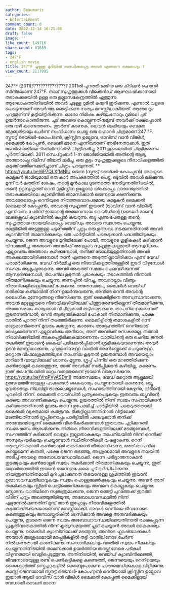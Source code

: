 ```yaml
---
author: Beaumaris
categories:
- Entertainment
comment_count: 0
date: 2022-12-14 16:21:08
draft: false
image: ''
like_count: 149716
share_count: 61689
tags:
- 247°F
- english movie
title: 247°F ചൂടുള്ള മുറിയിൽ ബന്ധിക്കപ്പെട്ട അവർ എങ്ങനെ രക്ഷപെടും ?
view_count: 2117095
---
```


247°F (2011)???????????????? 2011ൽ പുറത്തിറങ്ങിയ ഒരു കിടിലൻ ഹൊറർ സിനിമയാണ് 247°F. നാല് സുഹൃത്തുക്കൾ വീക്കെൻഡ് ആഘോഷിക്കാനായി തടാകക്കരയിൽ ഉള്ള ഒരു ഉല്ലാസകേന്ദ്രത്തിൽ എത്തുന്നു. ആഘോഷത്തിനിടയിൽ അവർ ചൂടുള്ള റൂമിൽ കയറി ഇരിക്കുന്നു. എന്നാൽ വളരെ പെട്ടെന്നാണ് അവർ ആ ഞെട്ടിക്കുന്ന സത്യം മനസ്സിലാക്കിയത്. ആരോ റൂം പുറത്തുനിന്ന് കൂട്ടിയിട്ടിരിക്കുന്നു. ഓരോ നിമിഷം കഴിയുംതോറും റൂമിലെ ചൂട് ഉയർന്നുകൊണ്ടിരുന്നു. ചൂട് അവരെ കൊല്ലുന്നതിനുമുമ്പ് അവർക്ക് രക്ഷപ്പെടാൻ ഒരു വഴി കണ്ടെത്തണം. തുടർന്ന് കാണുക. ലെവൻ ബഖിയയും ബെക്കാ ജ്ഗുബുരിയയും ചേർന്ന് സംവിധാനം ചെയ്ത ഒരു ഹൊറർ ചിത്രമാണ് 247 °F. സ്കൗട്ട് ടെയ്‌ലർ-കോംപ്‌ടൺ, ക്രിസ്റ്റീന ഉല്ലോവ, ട്രാവിസ് വാൻ വിങ്കിൾ, മൈക്കൽ കോപ്പൺ, ടൈലർ മാനെ എന്നിവരാണ് അഭിനേതാക്കൾ. ഇത് ജോർജിയയിലെ ടിബിലിസിയിൽ ചിത്രീകരിച്ചു, 2011 ജൂലൈയിൽ ചിത്രീകരണം പൂർത്തിയാക്കി. 2011 സെപ്റ്റംബർ 1-ന് ജോർജിയയിൽ അതിന്റെ ആദ്യ അന്താരാഷ്ട്ര റിലീസ് തീയതി ലഭിച്ചു. ഒരു കൂട്ടം സുഹൃത്തുക്കളുടെ നീരാവിക്കുളത്തിൽ കുടുങ്ങിയതിനെക്കുറിച്ചാണ് ചിത്രം പറയുന്നത്. ** https://youtu.be/6P7QLXfMNlU ജെന്ന (സ്കൗട്ട് ടെയ്‌ലർ-കോംപ്ടൺ) അവളുടെ കാമുകൻ ജാമിയുമായി ഒരു കാർ അപകടത്തിൽ പെട്ടു, ഒടുവിൽ അവൾ മരിക്കുന്നു. മൂന്ന് വർഷത്തിന് ശേഷം, തന്റെ മുൻകാല ദുരന്തത്തെ നേരിടുന്നതിനിടയിൽ, തന്റെ ഉറ്റസുഹൃത്ത് റെനി (ക്രിസ്റ്റീന ഉല്ലോവ) യ്‌ക്കൊപ്പം വാരാന്ത്യത്തിൽ തടാകക്കരയിലെ ക്യാബിനിൽ താമസിക്കാൻ ജെന്നയെ ക്ഷണിക്കുന്നു. അവരോടൊപ്പം റെനിയുടെ നിരുത്തരവാദപരമായ കാമുകൻ മൈക്കൽ (മൈക്കൽ കോപ്പൺ), അവന്റെ സുഹൃത്ത് ഇയാൻ (ട്രാവിസ് വാൻ വിങ്കിൾ) എന്നിവരും ചേർന്ന് ഇയാന്റെ അമ്മാവനായ വെയ്ഡിന്റെ (ടൈലർ മാനെ) ലേക്സൈഡ് ക്യാബിനിൽ കപ്പൽ കയറുന്നു. ബ്യൂ എന്നു പേരുള്ള തന്റെ സുഹൃത്തായ നായയ്‌ക്കൊപ്പം വെയ്‌ഡും അവരെ സ്വാഗതം ചെയ്യുന്നു. രാത്രിയിൽ അടുത്തുള്ള പട്ടണത്തിന് ചുറ്റും ഒരു ഉത്സവം നടക്കുന്നതിനാൽ അവർ ക്യാബിനിൽ താമസിക്കുകയും ഒരു പാർട്ടിയിൽ പങ്കെടുക്കാൻ പദ്ധതിയിടുകയും ചെയ്യുന്നു. ജെന്ന അവളുടെ മുറിയിലേക്ക് പോയി, അവളുടെ ഗുളികകൾ കഴിക്കാൻ വിസമ്മതിച്ചു, അങ്ങനെ അവൾക്ക് അവളുടെ സുഹൃത്തുക്കളുമായി ആസ്വദിക്കാം. എല്ലാവരും അത്താഴം കഴിക്കുമ്പോൾ, തനിക്ക് ജോലിയുള്ളതിനാൽ അവർ അകലെയായിരിക്കുമ്പോൾ താൻ എങ്ങനെ അടുത്തില്ലായിരിക്കാം എന്ന് വേഡ് പരാമർശിക്കുന്നു. വേഡ് നിർമ്മിച്ച ഒരു നീരാവിക്കുളത്തിനുള്ളിൽ ഇടറി വീഴുമ്പോൾ സംഘം ആകൃഷ്ടരാകുന്നു. അവർ അകത്ത് സമയം ചെലവഴിക്കുന്നത് ആസ്വദിക്കുമ്പോൾ, താപനില കൂടുതൽ ചൂടാകുകയും തടാകത്തിൽ നീന്താൻ തീരുമാനിക്കുകയും ചെയ്യുന്നു. തണുപ്പിൽ വിറച്ചു, അവരെല്ലാം വീണ്ടും നീരാവിക്കുളിക്കുള്ളിലേക്ക് പോകുന്നു. അതേസമയം, മൈക്കിൾ വെയ്ഡ് നൽകിയ കഞ്ചാവിൽ നിന്ന് ഉയർന്നുവരുന്നു, അവിടെ റെനി അവന്റെ ലൈംഗിക മുന്നേറ്റങ്ങളെ നിരസിക്കുന്നു. ഇത് മൈക്കിളിനെ അസ്വസ്ഥനാക്കുന്നു, അവൻ മറ്റുള്ളവരെ നീരാവിക്കുഴിയിലേക്ക് പിന്തുടരേണ്ടതില്ലെന്ന് തീരുമാനിക്കുന്നു, അതേസമയം കാര്യങ്ങൾ വിചിത്രമായി തട്ടിയെടുക്കുന്നു. താപനില ഉയരുന്നത് തുടരുന്നതിനാൽ, റെനി ആത്യന്തികമായി പോകാൻ തീരുമാനിക്കുന്നു, പക്ഷേ വാതിൽ പുറത്ത് നിന്ന് തടഞ്ഞിരിക്കുന്നു. മൈക്കിളിന്റെ തമാശകളിൽ ഒന്ന് മാത്രമാണിതെന്ന് മൂവരും കരുതുന്നു, കാരണം അദ്ദേഹത്തിന് റെനിയോട് ദേഷ്യമാണെന്ന് എല്ലാവർക്കും അറിയാം, അത് അവർക്ക് രസകരമല്ല. തങ്ങൾ നീരാവിക്കുഴിയിൽ അകപ്പെട്ടിരിക്കുകയാണെന്നും വാതിലിന്റെ ഒരു ചെറിയ ജനൽ തകർത്ത് ഇയാന്റെ കൈക്ക് പരിക്കേൽപ്പിക്കാൻ ശ്രമിക്കുകയാണെന്നും അവർ ഉടൻ മനസ്സിലാക്കുന്നു. പുറത്തുനിന്നുള്ള വാതിൽ അൺബ്ലോക്ക് ചെയ്യാനുള്ള മറ്റൊരു വിഫലശ്രമത്തിലൂടെ താപനില കൂടുതൽ ഉയരുമ്പോൾ അവയെല്ലാം മാറിമാറി വായുവിലേക്ക് ശ്വാസം മുട്ടുന്നു. ഗ്രൂപ്പ് പിന്നീട് ഒരു മറഞ്ഞിരിക്കുന്ന കൺട്രോളർ കണ്ടെത്തുന്നു, അത് അവർക്ക് നശിപ്പിക്കാൻ കഴിയില്ല, കാരണം ഇത് താപനിലയിൽ മാറ്റം വരുത്തുമെന്ന് ഇയാൻ വിശ്വസിക്കുന്നു. https://youtu.be/VrqPVyASDm8 അതേസമയം, വേഡ് മറ്റൊരു ആളുമായി ഉത്സവത്തിനായുള്ള പടക്കങ്ങൾ കൈകാര്യം ചെയ്യുന്നതായി കാണുന്നു, ബ്യൂ മൂവരുടെയും നിലവിളി ട്രാക്കുചെയ്യുമ്പോൾ, സഹായത്തിനായി കേഴുന്നു, വീടിന്റെ പുറകിൽ നിന്ന്. മൈക്കൽ വെയ്‌ഡിൽ പ്രത്യക്ഷപ്പെടുകയും ഇരുവരും ബ്യൂവിന്റെ കുരയെ അവഗണിക്കുകയും ചെയ്യുന്നു. ഉയരത്തിൽ നിന്ന് സ്വയം സഹായിക്കാൻ കഴിയാത്തതിനാൽ മൂവരും തന്നെ ഉപേക്ഷിച്ച് പാർട്ടിയിൽ പങ്കെടുത്തതായി മൈക്കൽ വ്യക്തമായി കരുതുന്നു. ടിക്കറ്റില്ലാത്തതിനാൽ വീട്ടിലേക്ക് മടങ്ങിയതിനാൽ ഗ്രൂപ്പിനൊപ്പം പാർട്ടിയിൽ പങ്കെടുക്കാൻ തനിക്ക് അനുവാദമില്ലെന്ന് മൈക്കൽ വിശദീകരിക്കുമ്പോൾ ഇരുവരും ചുറ്റിക്കറങ്ങി സംഭാഷണം ആരംഭിക്കുന്നു. തിരികെ നീരാവിക്കുളത്തിലേക്ക് മടങ്ങുമ്പോൾ, സംഘത്തിന് കുടിക്കാൻ വെള്ളം ഇല്ലാതാകുകയും താപനിലയിൽ നിന്ന് റെനിക്ക് അസുഖം വരികയും ചെയ്യുമ്പോൾ സ്ഥിതിഗതികൾ വഷളാകുന്നു. റെനി ആത്യന്തികമായി കൺട്രോളർ തകർക്കാൻ തീരുമാനിക്കുന്നു, അത് താപനില കുറയ്ക്കുമെന്ന് കരുതി, പക്ഷേ ജെന്ന തടഞ്ഞു, അശ്രദ്ധമായി അവളുടെ തലയിൽ അടിച്ച് അവളെ അബോധാവസ്ഥയിലാക്കി. ജെന്ന പരിഭ്രാന്തനാകാൻ തുടങ്ങുകയും കൺട്രോളർ സ്വയം തകർക്കാൻ തീരുമാനിക്കുകയും ചെയ്യുന്നു, ഇത് യഥാർത്ഥത്തിൽ ഇയാൻ ഭയന്നതുപോലെ ചൂട് വർദ്ധിപ്പിക്കുന്നു. നിയന്ത്രണാതീതമായി മുറി ചൂടാക്കുന്നത് തടയാനുള്ള ശ്രമത്തിൽ ഇയാൻ ഉന്മാദാവസ്ഥയിലാവുകയും സ്വയം പൊള്ളലേൽക്കുകയും ചെയ്യുന്നു. അവൻ അത് തകർക്കുകയും സ്റ്റീമർ പൊട്ടിത്തെറിക്കുകയും അവനെ കൊല്ലുകയും ചെയ്യുന്നു. സ്ഫോടനം വാതിലിനെ സ്വതന്ത്രമാക്കുന്നു, ജെന്ന ഞെട്ടി പുറത്തേക്ക് ഇറങ്ങി വീടിന് ചുറ്റും അലഞ്ഞുതിരിയുന്നു, അബോധാവസ്ഥയിൽ നിന്ന് എഴുന്നേൽക്കുന്നതിന് മുമ്പ് താൻ ഇപ്പോഴും നീരാവിക്കുളത്തിൽ കുടുങ്ങിക്കിടക്കുകയാണെന്ന് മനസ്സിലാക്കി. അവൾ റെനിയെ ജീവനോടെ കണ്ടെത്തുകയും ജനാലയ്ക്കരികിൽ ശ്വസിക്കാൻ അവളെ അനുവദിക്കുകയും ചെയ്യുന്നു, കൂടാതെ ജെന്ന സ്വയം അബോധാവസ്ഥയിലായതിനാൽ രക്ഷപ്പെടുന്ന പ്രകൃതിവാതകത്തിൽ നിന്ന് കൃത്യസമയത്ത് പ്ലഗ് ചെയ്യാൻ അവൾ കൈകാര്യം ചെയ്യുന്നു. മൈക്കിൾ ക്യാബിനിലേക്ക് മടങ്ങുന്നു, അവിടെ ഫ്ലാഷ്ബാക്കുകൾ അയാൾ അശ്രദ്ധമായി മരപ്പടികളിൽ തട്ടി വാതിലിനോട് ചേർന്ന് നിൽക്കുന്നതായി കാണിക്കുന്നു. സംസാരിക്കുകയും വാതിൽ സ്വയം നീക്കുകയും ചെയ്യുന്നതിനിടയിൽ താമസക്കാർ ഉയർത്തിയ തറയ്ക്ക് നേരെ പടികൾ വീഴുന്നതായി വെളിപ്പെടുത്തുന്നു. അതിനിടയിൽ, വെയ്ഡ് ക്യാബിനിലെത്തി, ജീവനോടെയുള്ള രണ്ട് പെൺകുട്ടികളെ കണ്ടെത്തി, ജെന്നയെയും റെനിയെയും കൈകോർത്ത് സ്ട്രെച്ചറുകളിൽ കൊണ്ടുപോകുന്ന പാരാമെഡിക്കുകളെ വിളിക്കുന്നു. കാസ്റ്റ് ജെന്നയായി സ്കൗട്ട് ടെയ്‌ലർ-കോംപ്റ്റൺ റെനിയായി ക്രിസ്റ്റീന ഉല്ലോവ ഇയാൻ ആയി ട്രാവിസ് വാൻ വിങ്കിൾ മൈക്കൽ കോപ്പൺ മൈക്കിളായി വേഡായി ടൈലർ മാനെ &nbsp;